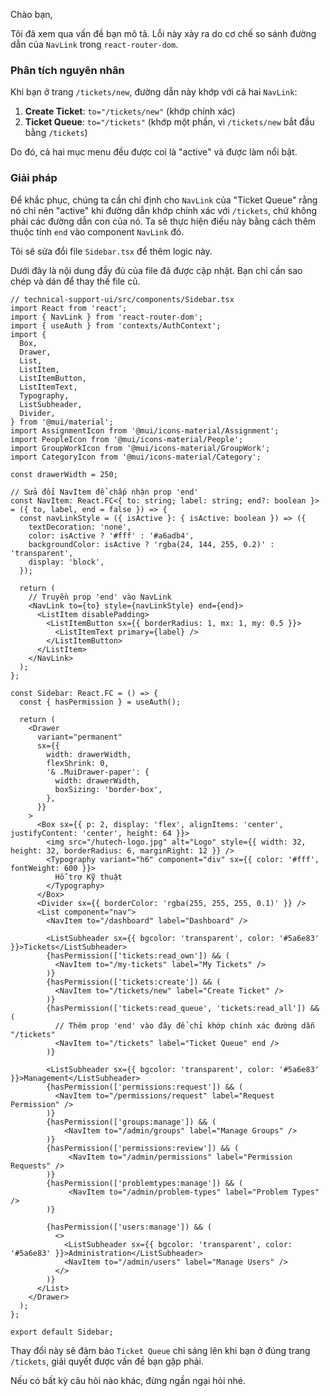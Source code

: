 Chào bạn,

Tôi đã xem qua vấn đề bạn mô tả. Lỗi này xảy ra do cơ chế so sánh đường dẫn của `NavLink` trong `react-router-dom`.

### Phân tích nguyên nhân

Khi bạn ở trang `/tickets/new`, đường dẫn này khớp với cả hai `NavLink`:
1.  **Create Ticket**: `to="/tickets/new"` (khớp chính xác)
2.  **Ticket Queue**: `to="/tickets"` (khớp một phần, vì `/tickets/new` bắt đầu bằng `/tickets`)

Do đó, cả hai mục menu đều được coi là "active" và được làm nổi bật.

### Giải pháp

Để khắc phục, chúng ta cần chỉ định cho `NavLink` của "Ticket Queue" rằng nó chỉ nên "active" khi đường dẫn khớp chính xác với `/tickets`, chứ không phải các đường dẫn con của nó. Ta sẽ thực hiện điều này bằng cách thêm thuộc tính `end` vào component `NavLink` đó.

Tôi sẽ sửa đổi file `Sidebar.tsx` để thêm logic này.

Dưới đây là nội dung đầy đủ của file đã được cập nhật. Bạn chỉ cần sao chép và dán để thay thế file cũ.

```tsx
// technical-support-ui/src/components/Sidebar.tsx
import React from 'react';
import { NavLink } from 'react-router-dom';
import { useAuth } from 'contexts/AuthContext';
import {
  Box,
  Drawer,
  List,
  ListItem,
  ListItemButton,
  ListItemText,
  Typography,
  ListSubheader,
  Divider,
} from '@mui/material';
import AssignmentIcon from '@mui/icons-material/Assignment';
import PeopleIcon from '@mui/icons-material/People';
import GroupWorkIcon from '@mui/icons-material/GroupWork';
import CategoryIcon from '@mui/icons-material/Category';

const drawerWidth = 250;

// Sửa đổi NavItem để chấp nhận prop 'end'
const NavItem: React.FC<{ to: string; label: string; end?: boolean }> = ({ to, label, end = false }) => {
  const navLinkStyle = ({ isActive }: { isActive: boolean }) => ({
    textDecoration: 'none',
    color: isActive ? '#fff' : '#a6adb4',
    backgroundColor: isActive ? 'rgba(24, 144, 255, 0.2)' : 'transparent',
    display: 'block',
  });

  return (
    // Truyền prop 'end' vào NavLink
    <NavLink to={to} style={navLinkStyle} end={end}>
      <ListItem disablePadding>
        <ListItemButton sx={{ borderRadius: 1, mx: 1, my: 0.5 }}>
          <ListItemText primary={label} />
        </ListItemButton>
      </ListItem>
    </NavLink>
  );
};

const Sidebar: React.FC = () => {
  const { hasPermission } = useAuth();

  return (
    <Drawer
      variant="permanent"
      sx={{
        width: drawerWidth,
        flexShrink: 0,
        '& .MuiDrawer-paper': {
          width: drawerWidth,
          boxSizing: 'border-box',
        },
      }}
    >
      <Box sx={{ p: 2, display: 'flex', alignItems: 'center', justifyContent: 'center', height: 64 }}>
        <img src="/hutech-logo.jpg" alt="Logo" style={{ width: 32, height: 32, borderRadius: 6, marginRight: 12 }} />
        <Typography variant="h6" component="div" sx={{ color: '#fff', fontWeight: 600 }}>
          Hỗ trợ Kỹ thuật
        </Typography>
      </Box>
      <Divider sx={{ borderColor: 'rgba(255, 255, 255, 0.1)' }} />
      <List component="nav">
        <NavItem to="/dashboard" label="Dashboard" />
        
        <ListSubheader sx={{ bgcolor: 'transparent', color: '#5a6e83' }}>Tickets</ListSubheader>
        {hasPermission(['tickets:read_own']) && (
          <NavItem to="/my-tickets" label="My Tickets" />
        )}
        {hasPermission(['tickets:create']) && (
          <NavItem to="/tickets/new" label="Create Ticket" />
        )}
        {hasPermission(['tickets:read_queue', 'tickets:read_all']) && (
          // Thêm prop 'end' vào đây để chỉ khớp chính xác đường dẫn "/tickets"
          <NavItem to="/tickets" label="Ticket Queue" end />
        )}

        <ListSubheader sx={{ bgcolor: 'transparent', color: '#5a6e83' }}>Management</ListSubheader>
        {hasPermission(['permissions:request']) && (
          <NavItem to="/permissions/request" label="Request Permission" />
        )}
        {hasPermission(['groups:manage']) && (
            <NavItem to="/admin/groups" label="Manage Groups" />
        )}
        {hasPermission(['permissions:review']) && (
             <NavItem to="/admin/permissions" label="Permission Requests" />
        )}
        {hasPermission(['problemtypes:manage']) && (
             <NavItem to="/admin/problem-types" label="Problem Types" />
        )}

        {hasPermission(['users:manage']) && (
          <>
            <ListSubheader sx={{ bgcolor: 'transparent', color: '#5a6e83' }}>Administration</ListSubheader>
            <NavItem to="/admin/users" label="Manage Users" />
          </>
        )}
      </List>
    </Drawer>
  );
};

export default Sidebar;
```

Thay đổi này sẽ đảm bảo `Ticket Queue` chỉ sáng lên khi bạn ở đúng trang `/tickets`, giải quyết được vấn đề bạn gặp phải.

Nếu có bất kỳ câu hỏi nào khác, đừng ngần ngại hỏi nhé.